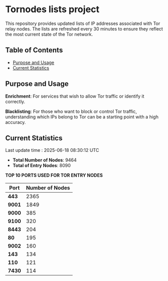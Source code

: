 # Tornodes lists project

This repository provides updated lists of IP addresses associated with Tor relay nodes. The lists are refreshed every 30 minutes to ensure they reflect the most current state of the Tor network.

## Table of Contents

- [Purpose and Usage](#purpose-and-usage)
- [Current Statistics](#current-statistics)


## Purpose and Usage

**Enrichment**: For services that wish to allow Tor traffic or identify it correctly.

**Blacklisting**: For those who want to block or control Tor traffic, understanding which IPs belong to Tor can be a starting point with a high accuracy.

## Current Statistics

Last update time : 2025-06-18 08:30:12 UTC

- **Total Number of Nodes**: 9464
- **Total of Entry Nodes**: 8090

**TOP 10 PORTS USED FOR TOR ENTRY NODES**

| **Port** | **Number of Nodes** |
|------|-----------------|
| **443**   | 2365  |
| **9001**   | 1849  |
| **9000**   | 385  |
| **9100**   | 320  |
| **8443**   | 204  |
| **80**   | 195  |
| **9002**   | 160  |
| **143**   | 134  |
| **110**   | 121  |
| **7430**   | 114  |

